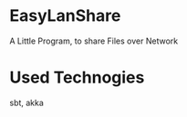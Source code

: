 EasyLanShare
============

A Little Program, to share Files over Network

Used Technogies
===============

sbt, akka